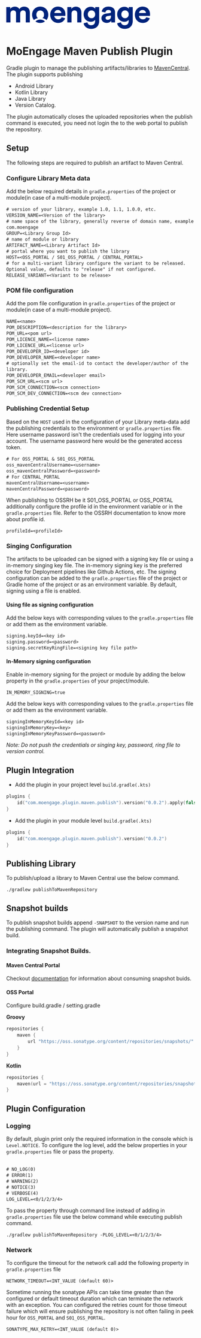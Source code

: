 ![Logo](/.github/logo.png)

# MoEngage Maven Publish Plugin

Gradle plugin to manage the publishing artifacts/libraries to [MavenCentral](https://mvnrepository.com/). The plugin
supports publishing

- Android Library
- Kotlin Library
- Java Library
- Version Catalog.

The plugin automatically closes the uploaded repositories when the publish command is executed, you need not login the
to the web portal to publish the repository.

## Setup

The following steps are required to publish an artifact to Maven Central.

### Configure Library Meta data

Add the below required details in `gradle.properties` of the project or module(in case of a multi-module project).

```properties
# version of your library, example 1.0, 1.1, 1.0.0, etc.
VERSION_NAME=<Version of the library>
# name space of the library, generally reverse of domain name, example com.moengage
GROUP=<Library Group Id>
# name of module or library
ARTIFACT_NAME=<Library Artifact Id>
# portal where you want to publish the library
HOST=<OSS_PORTAL / S01_OSS_PORTAL / CENTRAL_PORTAL>
# for a multi-variant library configure the variant to be released. Optional value, defaults to "release" if not configured.
RELEASE_VARIANT=<Variant to be release>
```

### POM file configuration

Add the pom file configuration in `gradle.properties` of the project or module(in case of a multi-module project).

```properties
NAME=<name>
POM_DESCRIPTION=<description for the library>
POM_URL=<pom url>
POM_LICENCE_NAME=<license name>
POM_LICENCE_URL=<license url>
POM_DEVELOPER_ID=<developer id>
POM_DEVELOPER_NAME=<developer name>
# optionally set the email-id to contact the developer/author of the library.
POM_DEVELOPER_EMAIL=<developer email>
POM_SCM_URL=<scm url>
POM_SCM_CONNECTION=<scm connection>
POM_SCM_DEV_CONNECTION=<scm dev connection>
```

### Publishing Credential Setup

Based on the `HOST` used in the configuration of your Library meta-data add the publishing credentials to the
environment or `gradle.properties` file. Here username password isn't the credentials used for logging into your
account. The username password here would be the generated access token.

```properties
# For OSS_PORTAL & S01_OSS_PORTAL
oss_mavenCentralUsername=<username>
oss_mavenCentralPassword=<password>
# For CENTRAL_PORTAL
mavenCentralUsername=<username>
mavenCentralPassword=<password>
```

When publishing to OSSRH be it S01_OSS_PORTAL or OSS_PORTAL additionally configure the profile id in the environment
variable or in the `gradle.properties` file. Refer to the OSSRH documentation to know more about profile id.

```properties
profileId=<profileId>
```

### Singing Configuration

The artifacts to be uploaded can be signed with a signing key file or using a in-memory singing key file. The in-memory
signing key is the preferred choice for Deployment pipelines like Github Actions, etc.
The signing configuration can be added to the `gradle.properties` file of the project or Gradle home of the project or
as an environment variable.
By default, signing using a file is enabled.

#### Using file as signing configuration

Add the below keys with corresponding values to the `gradle.properties` file or add them as the environment variable.

```properties
signing.keyId=<key id>
signing.password=<password>
signing.secretKeyRingFile=<signing key file path>
```

#### In-Memory signing configuration

Enable in-memory signing for the project or module by adding the below property in the `gradle.properties` of your
project/module.

```properties
IN_MEMORY_SIGNING=true
```

Add the below keys with corresponding values to the `gradle.properties` file or add them as the environment variable.

```properties
signingInMemoryKeyId=<key id>
signingInMemoryKey=<key>
signingInMemoryKeyPassword=<password>
```

*Note: Do not push the credentials or singing key, password, ring file to version control.*

## Plugin Integration

- Add the plugin in your project level `build.gradle(.kts)`

```kotlin
plugins {
    id("com.moengage.plugin.maven.publish").version("0.0.2").apply(false)
}
```

- Add the plugin in your module level `build.gradle(.kts)`

```kotlin
plugins {
    id("com.moengage.plugin.maven.publish").version("0.0.2")
}
```

## Publishing Library

To publish/upload a library to Maven Central use the below command.

```shell
./gradlew publishToMavenRepository
```

## Snapshot builds

To publish snapshot builds append `-SNAPSHOT` to the version name and run the publishing command. The plugin will
automatically publish a snapshot build.

### Integrating Snapshot Builds.
#### Maven Central Portal

Checkout [documentation](https://central.sonatype.com/repository/maven-snapshots/me/abhishelf/sdk-logger/1.0.0-SNAPSHOT/maven-metadata.xml) for information about consuming snapshot buids.

#### OSS Portal

Configure build.gradle / setting.gradle

**Groovy**

```groovy
repositories {
    maven {
        url "https://oss.sonatype.org/content/repositories/snapshots/"
    }
}
```

**Kotlin**

```kts
repositories { 
    maven(url = "https://oss.sonatype.org/content/repositories/snapshots/")
}
```

## Plugin Configuration

### Logging

By default, plugin print only the required information in the console which is `Level.NOTICE`. To configure the log
level,
add the below properties in your `gradle.properties` file or pass the property.

```properties

# NO_LOG(0)
# ERROR(1)
# WARNING(2)
# NOTICE(3)
# VERBOSE(4)
LOG_LEVEL=<0/1/2/3/4>
```

To pass the property through command line instead of adding in `gradle.properties` file use the below command while
executing publish command.

```shell
./gradlew publishToMavenRepository -PLOG_LEVEL=<0/1/2/3/4>
```

### Network

To configure the timeout for the network call add the following property in `gradle.properties` file

```properties
NETWORK_TIMEOUT=<INT_VALUE (default 60)>
```

Sometime running the sonatype APIs can take time greater than the configured or default timeout duration which can
terminate the network with an exception. You can configured the retries count for those timeout failure which will ensure
publishing the repository is not often failing in peek hour for `OSS_PORTAL` and `S01_OSS_PORTAL`.

```properties
SONATYPE_MAX_RETRY=<INT_VALUE (default 0)>
```